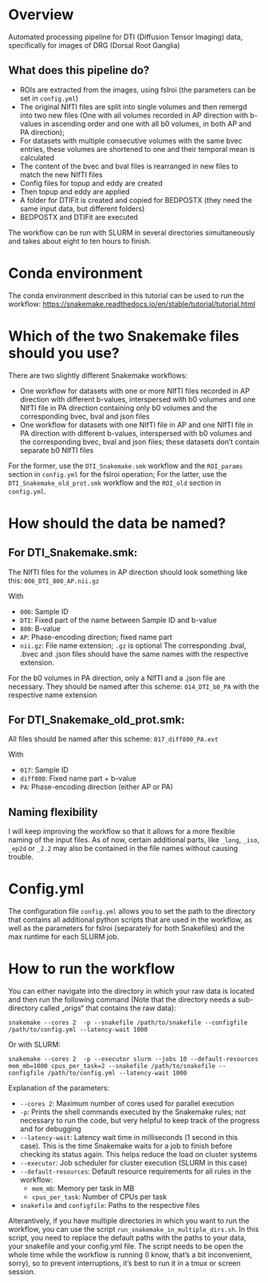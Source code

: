 # Overview

Automated processing pipeline for DTI (Diffusion Tensor Imaging) data, specifically for images of DRG (Dorsal Root Ganglia)

## What does this pipeline do?
- ROIs are extracted from the images, using fslroi (the parameters can be set in `config.yml`)
- The original NIfTI files are split into single volumes and then remergd into two new files (One with all volumes recorded in AP direction with b-values in ascending order and one with all b0 volumes, in both AP and PA direction); 
- For datasets with multiple consecutive volumes with the same bvec entries, these volumes are shortened to one and their temporal mean is calculated
- The content of the bvec and bval files is rearranged in new files to match the new NIfTI files
- Config files for topup and eddy are created
- Then topup and eddy are applied
- A folder for DTIFit is created and copied for BEDPOSTX (they need the same input data, but different folders)
- BEDPOSTX and DTIFit are executed

The workflow can be run with SLURM in several directories simultaneously and takes about eight to ten hours to finish.


# Conda environment

The conda environment described in this tutorial can be used to run the workflow:  https://snakemake.readthedocs.io/en/stable/tutorial/tutorial.html


# Which of the two Snakemake files should you use?

There are two slightly different Snakemake workflows: 
- One workflow for datasets with one or more NIfTI files recorded in AP direction with different b-values, interspersed with b0 volumes and one NIfTI file in PA direction containing only b0 volumes and the corresponding bvec, bval and json files
- One workflow for datasets with one NIfTI file in AP and one NIfTI file in PA direction with different b-values, interspersed with b0 volumes and the corresponding bvec, bval and json files; these datasets don’t contain separate b0 NIfTI files

For the former, use the `DTI_Snakemake.smk` workflow and the `ROI_params` section in `config.yml` for the fslroi operation; For the latter, use the `DTI_Snakemake_old_prot.smk` workflow and the `ROI_old` section in `config.yml`.


# How should the data be named?

## For DTI_Snakemake.smk:

The NIfTI files for the volumes in AP direction should look something like this: `006_DTI_800_AP.nii.gz`

With
- `006`: Sample ID
- `DTI`: Fixed part of the name between Sample ID and b-value
- `800`: B-value
- `AP`: Phase-encoding direction; fixed name part
- `nii.gz`: File name extension; `.gz` is optional
The corresponding .bval, .bvec and .json files should have the same names with the respective extension.

For the b0 volumes in PA direction, only a NIfTI and a .json file are necessary. They should be named after this scheme: `014_DTI_b0_PA` with the respective name extension

## For DTI_Snakemake_old_prot.smk:

All files should be named after this scheme: `017_diff800_PA.ext`

With
- `017`: Sample ID
- `diff800`: Fixed name part + b-value
- `PA`: Phase-encoding direction (either AP or PA)
  
## Naming flexibility

I will keep improving the workflow so that it allows for a more flexible naming of the input files. As of now, certain additional parts, like `_long`, `_iso`, `_ep2d` or `_2.2` may also be contained in the file names without causing trouble.


# Config.yml

The configuration file `config.yml` allows you to set the path to the directory that contains all additional python scripts that are used in the workflow, as well as the parameters for fslroi (separately for both Snakefiles) and the max runtime for each SLURM job. 


# How to run the workflow

You can either navigate into the directory in which your raw data is located and then run the following command (Note that the directory needs a sub-directory called „origs“ that contains the raw data):

`snakemake --cores 2  -p --snakefile /path/to/snakefile --configfile /path/to/config.yml --latency-wait 1000` 

Or with SLURM: 

`snakemake --cores 2  -p --executor slurm --jobs 10 --default-resources mem_mb=1000 cpus_per_task=2 --snakefile /path/to/snakefile --configfile /path/to/config.yml --latency-wait 1000` 

Explanation of the parameters:
- `--cores 2`: Maximum number of cores used for parallel execution
- `-p`: Prints the shell commands executed by the Snakemake rules; not necessary to run the code, but very helpful to keep track of the progress and for debugging
- `--latency-wait`: Latency wait time in milliseconds (1 second in this case). This is the time Snakemake waits for a job to finish before checking its status again. This helps reduce the load on cluster systems
- `--executor`: Job scheduler for cluster execution (SLURM in this case)
- `--default-resources`: Default resource requirements for all rules in the workflow:
  - `mem_mb`: Memory per task in MB
  - `cpus_per_task`: Number of CPUs per task
- `snakefile` and `configfile`: Paths to the respective files

Alterantively, if you have multiple directories in which you want to run the workflow, you can use the script `run_snakemake_in_multiple_dirs.sh`. In this script, you need to replace the default paths with the paths to your data, your snakefile and your config.yml file. 
The script needs to be open the whole time while the workflow is running (I know, that’s a bit inconvenient, sorry), so to prevent interruptions, it’s best to run it in a tmux or screen session.
